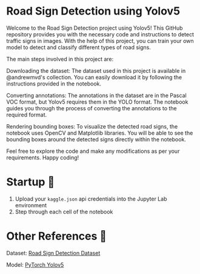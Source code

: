 # Road Sign Detection using Yolov5

Welcome to the Road Sign Detection project using Yolov5! This GitHub repository provides you with the necessary code and instructions to detect traffic signs in images. With the help of this project, you can train your own model to detect and classify different types of road signs.

The main steps involved in this project are:

Downloading the dataset: The dataset used in this project is available in @andrewmvd's collection. You can easily download it by following the instructions provided in the notebook.

Converting annotations: The annotations in the dataset are in the Pascal VOC format, but Yolov5 requires them in the YOLO format. The notebook guides you through the process of converting the annotations to the required format.

Rendering bounding boxes: To visualize the detected road signs, the notebook uses OpenCV and Matplotlib libraries. You will be able to see the bounding boxes around the detected signs directly within the notebook.

Feel free to explore the code and make any modifications as per your requirements. Happy coding!

# Startup 🚀
1. Upload your `kaggle.json` api credentials into the Jupyter Lab environment
2. Step through each cell of the notebook

# Other References 🔗
<p>Dataset: <a href="https://www.kaggle.com/datasets/andrewmvd/road-sign-detection
">Road Sign Detection Dataset
</a></p>
<p>Model: <a href="https://pytorch.org/hub/ultralytics_yolov5/
">PyTorch Yolov5 
</a></p>
